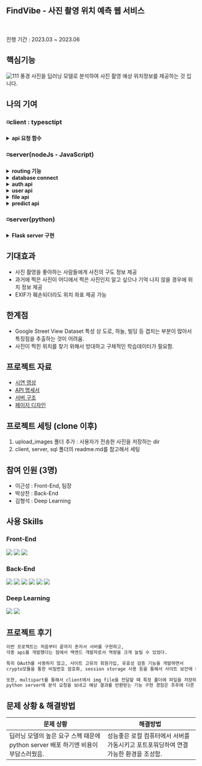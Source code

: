 ## FindVibe - 사진 촬영 위치 예측 웹 서비스
</br>
</br>
진행 기간 : 2023.03 ~ 2023.06

## 핵심기능
![111](https://github.com/KW-FINDVIBE/FINDVIBE/assets/84065412/67b0cddc-eff3-4647-b9cf-200d1352a7c4)
풍경 사진을 딥러닝 모델로 분석하여 사진 촬영 예상 위치정보를 제공하는 것 입니다.

## 나의 기여
### ◽client : typesctipt

<details>
<summary><b>api 요청 함수</b></summary>
<div markdown="1">
  </br>
  
  > client에서 server로 api 요청을 보내는 함수를 정의하고 모듈처럼 사용할 수 있도록 조치함.

  - [client API 폴더](https://github.com/HungKungE/FINDVIBE/tree/main/client/src/API)

  ```sh
  // post 요청으로 api 요청을 통일함. path = api url임.
  export const sendPostRequest = async (path: string, sendData: any | null) => {
   const response = await axios.post(path, sendData);
   return response.data;
  };
  ```
  ```sh
  // multipart를 사용해서 server에 파일을 전달할 때 사용함.
  export const sendMultipartRequest = async (
    path: string,
    formDatas?: File[]
  ) => {
    const form = new FormData();

  if (!formDatas) {
    console.log("no ImgFiles!");
    return;
  }

    formDatas.forEach((formData, i) => {
      form.append("image", formData, "image" + i);
    });
  
    try {
      const response = await axios({
        method: "POST",
        url: `${path}`,
        /* 아래와 같이 헤더 설정하면 boundary가 빠져서 서버가 에러를 뱉어낸다
        headers: {
          "Content-Type": "multipart/form-data",
        },
        */
        data: form,
      });
  
      return response.data;
    } catch (error) {
      console.error(error);
    }
  };
  ```
  
  </br>
</div>
</details>

### ◽server(nodeJs - JavaScript)

<details>
<summary><b>routing 기능</b></summary>
<div markdown="1">
  </br>
  
  > api url에 따라서 해당 api로 라우팅 하는 기능을 구현했다.

  - [route](https://github.com/HungKungE/FINDVIBE/blob/main/server/src/route/route.js)

  api 엔드 포인트를 등록함으로써 routing기능을 구현했다.
  </br>
  예를 들어, api url = "/auth/login"이면 login api로 라우팅된다.
  </br>
  
</div>
</details>

<details>
<summary><b>database connect</b></summary>
<div markdown="1">
  </br>
  > ORM 중 하나인, sequelize를 사용하여 MySQL database에 쿼리문을 직접 사용하지 않고 접근하는 기능 구현.

  - [connect 폴더](https://github.com/HungKungE/FINDVIBE/tree/main/server/src/connect)

  sequelize를 사용함으로써 다음과 같은 이점을 얻을 수 있었다.

  ```sh
  1. ORM을 통해 직접 쿼리문을 짜지 않아도 database에 접근할 수 있다.
  2. 서버에서는 쿼리문을 사용하지 않기 때문에, SQL 삽입 공격 같은 보안과 관련된 위험이 감소한다.
  3. db 접근 코드를 재사용하기 쉬워진다.
  ```
  </br>
</div>
</details>

<details>
<summary><b>auth api</b></summary>
<div markdown="1">
  </br>
  > 사용자의 인증 관련 기능으로서 jwt와 session저장소를 사용한 로그인 유지가 핵심이다.
  
  #### 개발 목록
  | api | 기능 |
  |-----|-----|
  |[logIn](https://github.com/HungKungE/FINDVIBE/blob/main/server/src/auth/api/login.js)|로그인|
  |[logOut](https://github.com/HungKungE/FINDVIBE/blob/main/server/src/auth/api/logout.js)|로그아웃|
  |[check](https://github.com/HungKungE/FINDVIBE/blob/main/server/src/auth/api/check.js)|session에 저장된 token 유효성을 검사하고 갱신한다.|
  |[sessionAuth](https://github.com/HungKungE/FINDVIBE/blob/main/server/src/api/sessionAuth.js)|api 요청 시, session에 저장된 token을 확인하여 해당 사용자의 유효성을 검사한다.|

  #### session을 사용한 이유

  ```sh
  일반적인 웹 사이트는 다음 2가지 방식 중에 하나를 사용하여 사용자의 유효성 검사를 한다.
  1. jwt ( access token, refresh token )
    - access token : client cookie에 저장
    - refresh token : server에 저장. access token 재발행 시 사용함.
  2. session storage
    - 로그인 한 사용자의 정보를 session storage에 저장.

  프로젝트 초반에는 jwt 인증 방식을 사용했다.

  - client에는 사용자의 기본정보(nickname, email 등)를 가진 access token을 cookie를 저장한다.
  - server에는 token 재발행에 사용할 수 있는 사용자의 핵심정보(db table의 user_id 등)를 가진 refresh token을 저장한다. 

  그래서 server에 api요청을 할 때, access token을 담은 cookie도 header에 담아 전송하여 사용자 인증을 하는 방식이었다.

  그런데, client에서 이 access token을 가진 cookie의 탈취의 가능성이 있다는 문제점을 알게 되었다.
  httpOnly 설정과 refresh token의 도입으로 어느정도 해결할 수 있다고는 하지만 결국 불안은 남아 있다고 생각했다.

  따라서 아예 탈취 관련 생각을 하지 않도록, server session storage 방식을 사용하는 것으로 변경했다.
  사용자의 기본정보를 담던 access token의 역할은 react 상태 관리 모듈 중 하나인 Zustand를 통해 대체했다.
  그리고 session storage에 사용자 정보를 암호화한 token을 저장하고, api요청이 올 때마다 session의 token 유효성을 검사하는 방식으로 사용자 인증 기능을 구현했다.

  한 편, session 저장소는 MongoDB를 사용했다.
  원래는 new session.MemoryStore()를 session 저장소로 사용했으나, 이는 메모리를 저장소로 사용하는 방식이므로
  서버를 재가동 시키면 초기화되기 때문에 로그인 중인 사용자들의 로그인정보가 모드 초기화 되므로 다시 로그인 해야한다는 단점이 있다.
  따라서 개발할 때는 MemoryStore를 사용했고, 배포할 때는 session 저장소로 mongoDB를 사용하여 서버를 재가동시켜도 데이터가 초기화되지 않도록 했다.

  따라서 현재 웹 사이트의 사용자 인증은 다음과 같이 진행된다.
  - 로그인 성공 -> 사용자의 정보를 token으로 만들고 mongo db에 저장. 사용자 기본 정보를 client로 전송 ( Zustand에서 이를 관리 )
  - api 요청 -> session의 token 유효성 검사
  - 로그인 후, 일정시간이 지나면 자동으로 token을 갱신함.
  - 로그 아웃 시, session storage에서 token 삭제함.
  ```
  </br>
</div>
</details>

<details>
<summary><b>user api</b></summary>
<div markdown="1">
  </br>
  
  > 사용자 정보 관련 api이다.

  #### 개발 목록
  | api | 기능 |
  |-----|-----|
  |[signUp](https://github.com/HungKungE/FINDVIBE/blob/main/server/src/user/api/signup.js)|회원가입 api. 비밀번호 암호화에 crypto 모듈을 사용한다. |
  |[CheckNickname](https://github.com/HungKungE/FINDVIBE/blob/main/server/src/user/api/check_nickname.js)|닉네임 중복성을 확인한다.|
  |[UpdateNickname](https://github.com/HungKungE/FINDVIBE/blob/main/server/src/user/api/update_nickname.js)|닉네임을 갱신한다.|
  |[UpdatePassword](https://github.com/HungKungE/FINDVIBE/blob/main/server/src/user/api/update_password.js)|비밀번호를 수정한다.|

  #### Crypto 모듈 사용 이유
  
  암호화는 크게 단방향 암호화와 양방향 암호화로 나뉜다.
  
  | 종류 |암호화|복호화| 방식 |
  |-----|-----|-----|-----|
  |단방향|  O  |  X  | 해싱 |
  |양방향|  O  |  O  | 대칭키, 비대칭키|
  
  ```sh
  1. 단방향 암호화 : 해시
  nodeJs server에서 비밀번호 암호화에 사용하는 대표적인 모듈은 bcrypt와 crypto이다.

  두 모듈은 단방향 암호화가 가능하나, bcrypt는 좀 더 보안이 강력한 해시 함수 기능을 제공한다.
  bcrypt : 비밀번호 해싱에 사용. 절차는 다음과 같다.
  1. salt 생성 : 무작위 문자열 salt를 생성하여 비밀번호와 결합한다.
  2. hash 생성: salt로 해시 함수를 실행하여 hash를 생성한다.
  3. hash 비교 : 입력 hash와 저장된 hash를 비교함.

  또한 bcrypt의 특징은 다음과 같다.
  1. 단방향 암호화
  2. 레인보우 테이블 방지
     - salt를 사용하여 같은 비밀번호를 암호화 하더라도 다른 결과가 나옴.
     - 따라서 암호화된 비밀번호들을 보고 암호화 방식을 유추할 수 없음.
  3. 무거운 해싱함수 사용
     - 무차별 대입 공격에 유리함.
     - 대신, 다른 해싱함수보다 느리기 때문에 낮은 성능을 보여줌.
  
  따라서 bcrypt가 낮은 성능을 보여주기도 하고, 무거운 모듈이기 때문에
  상대적으로 가볍고 빠른 crypto의 pbkdf2함수를 사용하기로 결정했다.

  pbkdf2함수도 bcrypt처럼 salt를 사용하여 해싱하므로 레인보우 테이블 방지가 가능하며 보안성이 높다.
  그러나, bcrypt보다 빠르기 때문에 이번 프로젝트에서 사용했다.

  단점이 있다면 비밀번호 복호화를 할 수 없어서 사용자가 비밀번호를 잊어버린다면
  비밀번호 변경 기능을 사용해야 하므로, 사용자는 불편함을 느낄 수 있다.

  ```
  </br>
</div>
</details>

<details>
<summary><b>file api</b></summary>
<div markdown="1">
  </br>
  > 파일 제공 api이다.

   #### 개발 목록
  | api | 기능 |
  |-----|-----|
  |[file-get](https://github.com/HungKungE/FINDVIBE/blob/main/server/src/file/file.js)|서버 로컬에 저장된 이미지를 제공하는 api이다.|

  #### api 설명
  ```sh
  get요청으로 url을 "/file/img_name"로 전송하면 해당 img를 제공한다.
  1. url의 img_name을 파싱한다.
  2. 이미지가 저장되는 절대 경로와 img_name을 합쳐 파일 url을 만든다.
  3. sendFile함수를 통해서 해당 파일을 제공한다.

  사용처
  - client에서 분석 기록 열람할 때, 사진 정보 제공
  ```
  </br>
</div>
</details>

<details>
<summary><b>predict api</b></summary>
<div markdown="1">
  </br>
  > python deep learning, google cloud api 중 하나를 사용하여 사진 예상 위치 분석 요청의 결과값을 제공하는 api이다.
 
   #### 개발 목록
  | api | 기능 |
  |-----|-----|
  |[predict-python](https://github.com/HungKungE/FINDVIBE/blob/main/server/src/predict/predict.js)|python server로 분석 대상 사진을 전송하고, 그 결과 값을 전달한다.|
  |[predict-google](https://github.com/HungKungE/FINDVIBE/blob/main/server/src/predict/predict.js)|google cloud api를 통해서 사진을 분석하고, 그 결과 값을 전달한다.|

  #### api 설명
  ```sh
  predict api 절차는 다음과 같다.
  1. 전달 받은 분석 대상 사진을 local storage에 저장.
  2. 저장한 사진들의 이름을 list로 만듦 -> img_name_list
  3. { img_name_list , 요청 시간, user_id }-> request_log 추가
  4. 이미지 분석
     4-1. img_name_list -> python deep learning server에 분석 요청
     4-2. img_name_list -> google cloud api를 사용해서 이미지 분석
  5. 분석 결과 response_log에 추가하고 사용자에게 결과 제공
  ```
  </br>
</div>
</details>

### ◽server(python)

<details>
<summary><b> Flask server 구현 </b></b></summary>
<div markdown="1">
  </br>
  
  > python deep learning model의 기능을 제공하기 위한 서버를 구현했다.

  - [server 코드](https://github.com/HungKungE/FINDVIBE/blob/main/predict/main.py)

  #### Flask를 사용한 이유
  ```sh
  python의 대표적인 웹 프레임워크는 Flask와 Django가 있다.
  Django가 더 많은 기능을 제공하여 높은 생산성을 보여주지만
  이번 프로젝트에서는 deep learning 모델의 기능만 제공하면 되기 때문에
  불필요한 기능을 포함하고 무거운 django보다는
  좀 더 가벼운 마이크로 웹 프레임워크인 Flask를 사용했다.
  ```
  </br>
</div>
</details>

## 기대효과
- 사진 촬영을 좋아하는 사람들에게 사진의 구도 정보 제공
- 과거에 찍은 사진이 어디에서 찍은 사진인지 알고 싶으나 기억 나지 않을 경우에 위치 정보 제공
- EXIF가 훼손되더라도 위치 좌표 제공 가능

## 한계점
- Google Street View Dataset 특성 상 도로, 하늘, 빌딩 등 겹치는 부분이 많아서 특징점을 추출하는 것이 어려움.
- 사진이 찍힌 위치를 찾기 위해서 방대하고 구체적인 학습데이터가 필요함.

## 프로젝트 자료

- [시연 영상](http://kwcommons.kw.ac.kr/contents4/KW10000001/64896357631b9/contents/media_files/mobile/ssmovie.mp4)
- [API 명세서](https://docs.google.com/spreadsheets/d/1DEYCQ8lVnwUwPz7ZZM6YwL8G-L1OYarQ5-RsWXsN6Og/edit#gid=0)
- [서버 구조](https://github.com/KW-FINDVIBE/FINDVIBE/assets/84065412/5adb4014-6c45-4460-b0d7-c126425b8ed1)
- [페이지 디자인](https://www.figma.com/file/0dwcJ9wtviXQ7Uq0y2Uems/%EC%B0%B8%EB%B9%9B%EC%84%A4%EA%B3%84?type=design&node-id=0-1&mode=design)

## 프로젝트 세팅 (clone 이후)
1. upload_images 폴더 추가 : 사용자가 전송한 사진을 저장하는 dir
2. client, server, sql 폴더의 readme.md를 참고해서 세팅

## 참여 인원 (3명)
- 이근성 : Front-End, 팀장
- 박상찬 : Back-End
- 김형석 : Deep Learning

## 사용 Skills
### Front-End
<div>
  <img src="https://img.shields.io/badge/react-61DAFB?style=for-the-badge&logo=react&logoColor=black">
  <img src="https://img.shields.io/badge/Typescript-3178C6?style=for-the-badge&logo=typescript&logoColor=white">
  <img src="https://img.shields.io/badge/tailwindcss-F7DF1E?style=for-the-badge&logo=tailwindcss&logoColor=white">
</div>

### Back-End
<div>
  <img src="https://img.shields.io/badge/Express-339933?style=for-the-badge&logo=Node.js&logoColor=white">
  <img src="https://img.shields.io/badge/Flask-3776AB?style=for-the-badge&logo=python&logoColor=white">
  <img src="https://img.shields.io/badge/aws-232F3E?style=for-the-badge&logo=amazon&logoColor=white">
  <img src="https://img.shields.io/badge/docker-2496ED?style=for-the-badge&logo=docker&logoColor=white">
  <img src="https://img.shields.io/badge/mysql-4479A1?style=for-the-badge&logo=mysql&logoColor=white">
  <img src="https://img.shields.io/badge/mongoDB-47A248?style=for-the-badge&logo=MongoDB&logoColor=white">
</div>

### Deep Learning

<div>
  <img src="https://img.shields.io/badge/Flask-3776AB?style=for-the-badge&logo=python&logoColor=white">
  <img src="https://img.shields.io/badge/tensorflow-FF6F00?style=for-the-badge&logo=tensorflow&logoColor=white">
</div>

## 프로젝트 후기
```sh
이번 프로젝트는 처음부터 끝까지 혼자서 서버를 구현하고,
각종 api를 개발했다는 점에서 백엔드 개발자로서 역량을 크게 늘릴 수 있었다.

특히 OAuth를 사용하지 않고, 사이트 고유의 회원가입, 유효성 검증 기능을 개발하면서
crypto모듈을 통한 비밀번호 암호화, session storage 사용 등을 통해서 사이트 보안에 대해 고려할 수 있어서 좋았다.

또한, multipart를 통해서 client에서 img file을 전달할 때 특정 폴더에 파일을 저장하는 기능을 구현하거나
python server에 분석 요청을 보내고 예상 결과를 반환받는 기능 구현 경험은 추후에 다른 협업 프로젝트 진행 시에 도움이 될것 같다.

```
## 문제 상황 & 해결방법
|문제 상황|해결방법|
|-----|-----|
|딥러닝 모델의 높은 요구 스펙 때문에 python server 배포 하기엔 비용이 부담스러웠음.|성능좋은 로컬 컴퓨터에서 서버를 가동시키고 포트포워딩하여 연결 가능한 환경을 조성함.|

